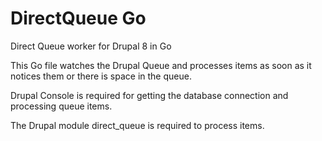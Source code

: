 # DirectQueue Go
Direct Queue worker for Drupal 8 in Go

This Go file watches the Drupal Queue and processes items as soon as it notices them or there is space in the queue.

Drupal Console is required for getting the database connection and processing queue items.

The Drupal module direct_queue is required to process items.
